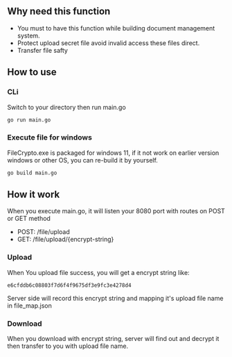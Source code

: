 ## Why need this function

- You must to have this function while building document management system.
- Protect  upload secret file avoid invalid access these files direct.
- Transfer file safty

## How to use

### CLi

Switch to your directory then run main.go
```bash
go run main.go
```

### Execute file for windows

FileCrypto.exe is packaged for windows 11, if it not work on earlier version windows or other OS, you can re-build it by yourself.

```bash
go build main.go
```

## How it work

When you execute main.go, it will listen your 8080 port with routes on POST or GET method

- POST: /file/upload
- GET: /file/upload/{encrypt-string}

### Upload

When You upload file success, you will get a encrypt string like:

```text
e6cfddb6c08803f7d6f4f9675df3e9fc3e4278d4
```

Server side will record this encrypt string and mapping it's upload file name in file_map.json

### Download

When you download with encrypt string, server will find out and decrypt it then transfer to you with upload file name.
